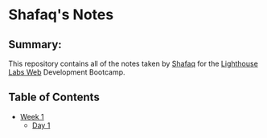 # Shafaq's Notes
## Summary:
 This repository contains all of the notes taken by [Shafaq](https://github.com/shafaqs) for the [Lighthouse Labs Web](https://www.lighthouselabs.ca/) Development Bootcamp.
## Table of Contents
* [Week 1](/Week_1)
  * [Day 1](/Week_1/Day_1/)

